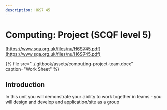 ```yaml
---
description: H6S7 45
---
```


# Computing: Project \(SCQF level 5\)

[https://www.sqa.org.uk/files/nu/H6S745.pdf](https://www.sqa.org.uk/files/nu/H6S745.pdf)

{% file src="../.gitbook/assets/computing-project-team.docx" caption="Work Sheet" %}

## Introduction

In this unit you will demonstrate your ability to work together in teams - you will design and develop and application/site as a group



